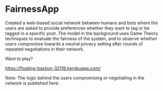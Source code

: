 # FairnessApp

Created a web-based social network between humans and bots where the users are asked to 
provide preferences whether they want to tag or be tagged in a specific post. The model in the background uses Game Theory 
techniques to evaluate the fairness of the system, and to observe whether users compromise towards a neutral privacy setting
after rounds of repeated negotiations in their network.

Want to play?

https://floating-bastion-32116.herokuapp.com/

Note: The logic behind the users compromising or negotiating in the network is published here:

